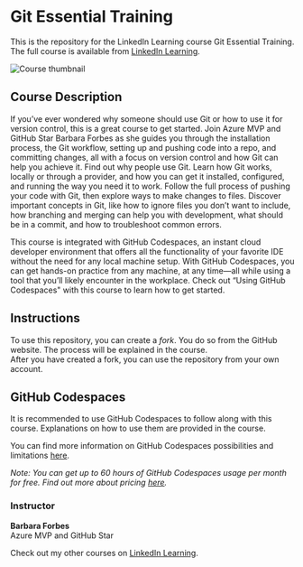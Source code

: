 # Git Essential Training
This is the repository for the LinkedIn Learning course Git Essential Training. The full course is available from [LinkedIn Learning][lil-course-url].

![Course thumbnail][lil-thumbnail-url]

## Course Description

If you’ve ever wondered why someone should use Git or how to use it for version control, this is a great course to get started. Join Azure MVP and GitHub Star Barbara Forbes as she guides you through the installation process, the Git workflow, setting up and pushing code into a repo, and committing changes, all with a focus on version control and how Git can help you achieve it. Find out why people use Git. Learn how Git works, locally or through a provider, and how you can get it installed, configured, and running the way you need it to work. Follow the full process of pushing your code with Git, then explore ways to make changes to files. Discover important concepts in Git, like how to ignore files you don’t want to include, how branching and merging can help you with development, what should be in a commit, and how to troubleshoot common errors.

This course is integrated with GitHub Codespaces, an instant cloud developer environment that offers all the functionality of your favorite IDE without the need for any local machine setup. With GitHub Codespaces, you can get hands-on practice from any machine, at any time—all while using a tool that you’ll likely encounter in the workplace. Check out “Using GitHub Codespaces" with this course to learn how to get started.

## Instructions
To use this repository, you can create a _fork_. You do so from the GitHub website. The process will be explained in the course.  
After you have created a fork, you can use the repository from your own account.

## GitHub Codespaces
It is recommended to use GitHub Codespaces to follow along with this course. Explanations on how to use them are provided in the course.  

You can find more information on GitHub Codespaces possibilities and limitations [here](https://docs.github.com/en/codespaces/about-codespaces/what-are-codespaces).

_Note: You can get up to 60 hours of GitHub Codespaces usage per month for free. Find out more about pricing [here](https://docs.github.com/en/billing/managing-billing-for-your-products/managing-billing-for-github-codespaces/about-billing-for-github-codespaces)._

### Instructor

**Barbara Forbes**  
Azure MVP and GitHub Star

Check out my other courses on [LinkedIn Learning](https://www.linkedin.com/learning/instructors/barbara-forbes?u=104).

[0]: # (Replace these placeholder URLs with actual course URLs)

[lil-course-url]: https://www.linkedin.com/learning/git-essential-training-25677984
[lil-thumbnail-url]: https://media.licdn.com/dms/image/v2/D4D0DAQFtri24YywCRA/learning-public-crop_675_1200/B4DZaSCsxDGwAc-/0/1746206904098?e=2147483647&v=beta&t=kWaRJNyIgQ-qsLPNYMvXiqqQgEhud2WqEhf2m-L3f5M
